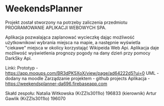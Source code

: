 # WeekendsPlanner

Projekt został stworzony na potrzeby zaliczenia przedmiotu PROGRAMOWANIE APLIKACJI WEBOWYCH SPA.

Aplikacja pozwalająca zaplanować wycieczkę dając możliwość użytkownikowi wybrania miejsca na mapie, a następnie wyświetla "ciekawe" miejsca w okolicy korzystająć Wikipeida Web Api. Aplikacja daje możliwość wyświetlenia prognozy pogody na dany dzień przy pomocy DarkSky Api.

Linki:
Prototyp - https://app.moqups.com/BR3dPK5XoX/view/page/ad64222d5?ui=0
UML - dodany na moodle
Zarządzanie projektem - github projects
Aplikacja - https://weekendsplanner-da696.firebaseapp.com 

Skałd zespołu:
Natalia Witkowska (KrZZIs3011Io) 196833 (kierownik)
Artur Gawlik (KrZZIs3011Io) 196070

